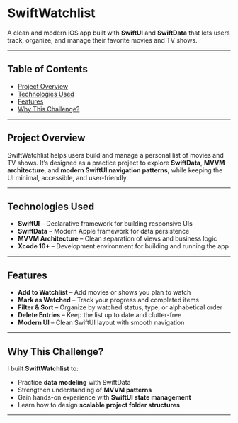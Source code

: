 # SwiftWatchlist

A clean and modern iOS app built with **SwiftUI** and **SwiftData** that lets users track, organize, and manage their favorite movies and TV shows.

---

## Table of Contents

* [Project Overview](#project-overview)
* [Technologies Used](#technologies-used)
* [Features](#features)
* [Why This Challenge?](#why-this-challenge)
<!--* [What I Learned](#what-i-learned)-->
<!--* [What I Would Do Differently](#what-i-would-do-differently)-->
<!--* [App Showcase](#app-showcase)-->

---

## Project Overview

SwiftWatchlist helps users build and manage a personal list of movies and TV shows. It’s designed as a practice project to explore **SwiftData**, **MVVM architecture**, and **modern SwiftUI navigation patterns**, while keeping the UI minimal, accessible, and user-friendly.

---

## Technologies Used

* **SwiftUI** – Declarative framework for building responsive UIs
* **SwiftData** – Modern Apple framework for data persistence
* **MVVM Architecture** – Clean separation of views and business logic
* **Xcode 16+** – Development environment for building and running the app

---

## Features

* **Add to Watchlist** – Add movies or shows you plan to watch
* **Mark as Watched** – Track your progress and completed items
* **Filter & Sort** – Organize by watched status, type, or alphabetical order
* **Delete Entries** – Keep the list up to date and clutter-free
* **Modern UI** – Clean SwiftUI layout with smooth navigation

---

## Why This Challenge?

I built **SwiftWatchlist** to:

* Practice **data modeling** with SwiftData
* Strengthen understanding of **MVVM patterns**
* Gain hands-on experience with **SwiftUI state management**
* Learn how to design **scalable project folder structures**

---
<!---->
<!--## What I Learned-->
<!---->
<!--* Setting up and persisting data with **SwiftData**-->
<!--* Using **NavigationStack** and `navigationDestination()` effectively-->
<!--* Creating a **modular project structure** for clarity and scalability-->
<!--* Building reusable **custom views and components**-->
<!---->
<!------->
<!---->
<!--## What I Would Do Differently-->
<!---->
<!--* Integrate a **real API** (e.g., TMDb or OMDb) instead of static data-->
<!--* Add **user authentication** and cloud sync with Supabase or Firebase-->
<!--* Implement **notifications/reminders** for upcoming releases-->
<!--* Explore **unit testing** for models and view models-->
<!---->
<!------->

<!--## App Showcase-->
<!---->
<!--Here’s a visual walkthrough of the key features in **SwiftWatchlist**:-->
<!---->
<!--### ➕ Add to Watchlist-->
<!---->
<!--Easily add a new movie or show with a simple input form.-->
<!---->
<!--![Add View Placeholder](https://via.placeholder.com/400x250?text=Add+View+Screenshot)-->
<!---->
<!------->
<!---->
<!--### ✅ Mark as Watched-->
<!---->
<!--Keep track of what you’ve completed.-->
<!---->
<!--![Watched View Placeholder](https://via.placeholder.com/400x250?text=Watched+List+Screenshot)-->
<!---->
<!------->
<!---->
<!--### 🗂️ Organize & Manage-->
<!---->
<!--Filter, sort, and manage your list with a clean interface.-->
<!---->
<!--![List View Placeholder](https://via.placeholder.com/400x250?text=Watchlist+Screenshot)-->
<!---->
<!------->
<!---->
